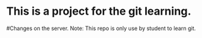 # This is a project for the git learning.
#Changes on the server.
Note:
This repo is only use by student to learn git. 
